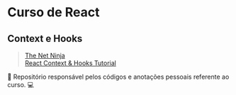# Curso de React  

## Context e Hooks

> [The Net Ninja](https://www.thenetninja.co.uk/)  
> [React Context & Hooks Tutorial](https://www.youtube.com/playlist?list=PL4cUxeGkcC9hNokByJilPg5g9m2APUePI)  


:notebook: Repositório responsável pelos códigos e anotações pessoais referente ao curso. :computer: